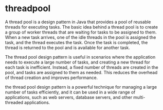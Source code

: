 # threadpool
A thread pool is a design pattern in Java that provides a pool of reusable threads for executing tasks. The basic idea behind a thread pool is to create a group of worker threads that are waiting for tasks to be assigned to them. When a new task arrives, one of the idle threads in the pool is assigned the task, and the thread executes the task. Once the task is completed, the thread is returned to the pool and is available for another task.

The thread pool design pattern is useful in scenarios where the application needs to execute a large number of tasks, and creating a new thread for each task is inefficient. Instead, a fixed number of threads are created in the pool, and tasks are assigned to them as needed. This reduces the overhead of thread creation and improves performance.

the thread pool design pattern is a powerful technique for managing a large number of tasks efficiently, and it can be used in a wide range of applications, such as web servers, database servers, and other multi-threaded applications.
